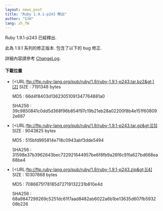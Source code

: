```yaml
---
layout: news_post
title: "Ruby 1.9.1-p243 釋出"
author: "SJH"
lang: zh_TW
---
```


Ruby 1.9.1-p243 已經釋出.

此為 1.9.1 系列的修正版本. 包含了以下的 bug 修正.

詳細內容請參考 [ChangeLog][1].

#### 下載位置

* [&lt;URL:ftp://ftp.ruby-lang.org/pub/ruby/1.9/ruby-1.9.1-p243.tar.bz2&gt;][2]
  SIZE
  : 7191348 bytes
  
  MD5
  : 66d4f8403d13623051091347764881a0
  
  SHA256
  : 39c9850841c0dd5d368f96b854f97c19b21eb28a02200f8b4e151f608092e687

* [&lt;URL:ftp://ftp.ruby-lang.org/pub/ruby/1.9/ruby-1.9.1-p243.tar.gz&gt;][3]
  SIZE
  : 9043825 bytes
  
  MD5
  : 515bfd965814e718c0943abf3dde5494
  
  SHA256
  : 31598e37b3962643bec722921644957be6f8fb9a26f6c91fa627bd668ea68be4

* [&lt;URL:ftp://ftp.ruby-lang.org/pub/ruby/1.9/ruby-1.9.1-p243.zip&gt;][4]
  SIZE
  : 10307868 bytes
  
  MD5
  : 7086675f78185d72719132231b810e4d
  
  SHA256
  : 68a9847299269c5251dc61f7aad8482ab6022a6b1be13635d607fb593208b226



[1]: http://svn.ruby-lang.org/repos/ruby/branches/ruby_1_9_1/ChangeLog 
[2]: ftp://ftp.ruby-lang.org/pub/ruby/1.9/ruby-1.9.1-p243.tar.bz2 
[3]: ftp://ftp.ruby-lang.org/pub/ruby/1.9/ruby-1.9.1-p243.tar.gz 
[4]: ftp://ftp.ruby-lang.org/pub/ruby/1.9/ruby-1.9.1-p243.zip 
